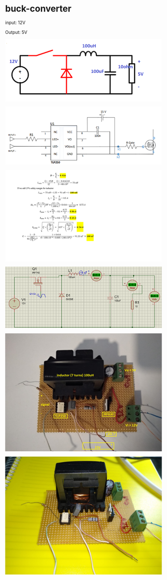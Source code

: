# buck-converter

input: 12V

Output: 5V



![alt text](https://github.com/avni25/buck-converter/blob/main/buck%20circuit.png)

![alt text](https://github.com/avni25/buck-converter/blob/main/tlp.png)

![alt text](https://github.com/avni25/buck-converter/blob/main/ss1.png)

![alt text](https://github.com/avni25/buck-converter/blob/main/simcircuit.png)

![alt text](https://github.com/avni25/buck-converter/blob/main/c1.jpeg)

![alt text](https://github.com/avni25/buck-converter/blob/main/c2.jpeg)













